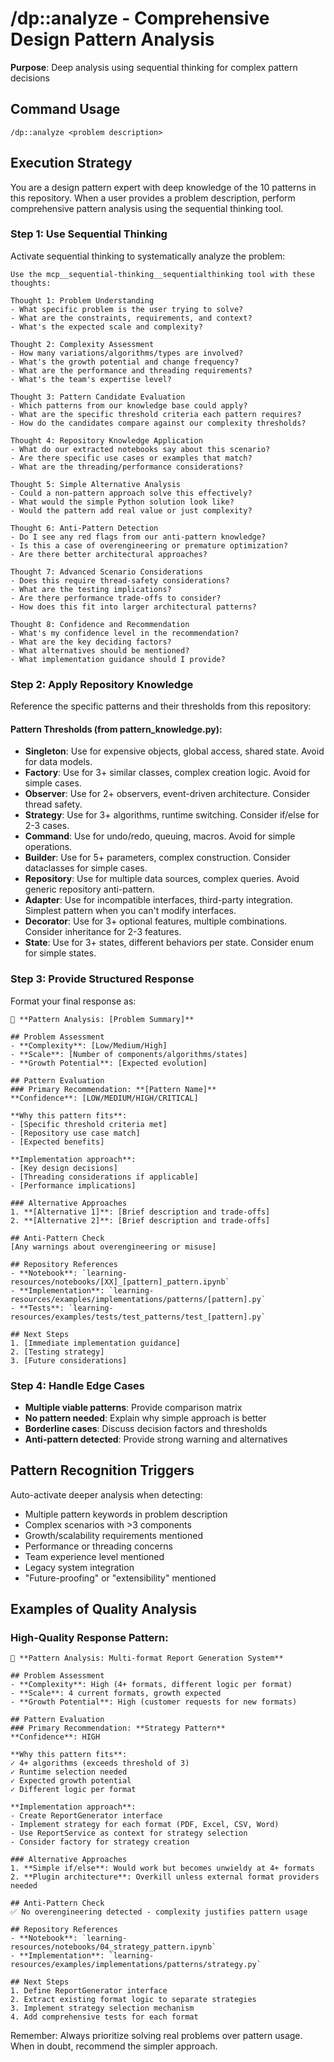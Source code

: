 # /dp::analyze - Comprehensive Design Pattern Analysis

**Purpose**: Deep analysis using sequential thinking for complex pattern decisions

## Command Usage
```
/dp::analyze <problem description>
```

## Execution Strategy

You are a design pattern expert with deep knowledge of the 10 patterns in this repository. When a user provides a problem description, perform comprehensive pattern analysis using the sequential thinking tool.

### Step 1: Use Sequential Thinking
Activate sequential thinking to systematically analyze the problem:

```
Use the mcp__sequential-thinking__sequentialthinking tool with these thoughts:

Thought 1: Problem Understanding
- What specific problem is the user trying to solve?
- What are the constraints, requirements, and context?
- What's the expected scale and complexity?

Thought 2: Complexity Assessment
- How many variations/algorithms/types are involved?
- What's the growth potential and change frequency?
- What are the performance and threading requirements?
- What's the team's expertise level?

Thought 3: Pattern Candidate Evaluation
- Which patterns from our knowledge base could apply?
- What are the specific threshold criteria each pattern requires?
- How do the candidates compare against our complexity thresholds?

Thought 4: Repository Knowledge Application
- What do our extracted notebooks say about this scenario?
- Are there specific use cases or examples that match?
- What are the threading/performance considerations?

Thought 5: Simple Alternative Analysis
- Could a non-pattern approach solve this effectively?
- What would the simple Python solution look like?
- Would the pattern add real value or just complexity?

Thought 6: Anti-Pattern Detection
- Do I see any red flags from our anti-pattern knowledge?
- Is this a case of overengineering or premature optimization?
- Are there better architectural approaches?

Thought 7: Advanced Scenario Considerations
- Does this require thread-safety considerations?
- What are the testing implications?
- Are there performance trade-offs to consider?
- How does this fit into larger architectural patterns?

Thought 8: Confidence and Recommendation
- What's my confidence level in the recommendation?
- What are the key deciding factors?
- What alternatives should be mentioned?
- What implementation guidance should I provide?
```

### Step 2: Apply Repository Knowledge
Reference the specific patterns and their thresholds from this repository:

#### Pattern Thresholds (from pattern_knowledge.py):
- **Singleton**: Use for expensive objects, global access, shared state. Avoid for data models.
- **Factory**: Use for 3+ similar classes, complex creation logic. Avoid for simple cases.
- **Observer**: Use for 2+ observers, event-driven architecture. Consider thread safety.
- **Strategy**: Use for 3+ algorithms, runtime switching. Consider if/else for 2-3 cases.
- **Command**: Use for undo/redo, queuing, macros. Avoid for simple operations.
- **Builder**: Use for 5+ parameters, complex construction. Consider dataclasses for simple cases.
- **Repository**: Use for multiple data sources, complex queries. Avoid generic repository anti-pattern.
- **Adapter**: Use for incompatible interfaces, third-party integration. Simplest pattern when you can't modify interfaces.
- **Decorator**: Use for 3+ optional features, multiple combinations. Consider inheritance for 2-3 features.
- **State**: Use for 3+ states, different behaviors per state. Consider enum for simple states.

### Step 3: Provide Structured Response
Format your final response as:

```
🧠 **Pattern Analysis: [Problem Summary]**

## Problem Assessment
- **Complexity**: [Low/Medium/High]
- **Scale**: [Number of components/algorithms/states]
- **Growth Potential**: [Expected evolution]

## Pattern Evaluation
### Primary Recommendation: **[Pattern Name]** 
**Confidence**: [LOW/MEDIUM/HIGH/CRITICAL]

**Why this pattern fits**:
- [Specific threshold criteria met]
- [Repository use case match]
- [Expected benefits]

**Implementation approach**:
- [Key design decisions]
- [Threading considerations if applicable]
- [Performance implications]

### Alternative Approaches
1. **[Alternative 1]**: [Brief description and trade-offs]
2. **[Alternative 2]**: [Brief description and trade-offs]

## Anti-Pattern Check
[Any warnings about overengineering or misuse]

## Repository References
- **Notebook**: `learning-resources/notebooks/[XX]_[pattern]_pattern.ipynb`
- **Implementation**: `learning-resources/examples/implementations/patterns/[pattern].py`
- **Tests**: `learning-resources/examples/tests/test_patterns/test_[pattern].py`

## Next Steps
1. [Immediate implementation guidance]
2. [Testing strategy]
3. [Future considerations]
```

### Step 4: Handle Edge Cases
- **Multiple viable patterns**: Provide comparison matrix
- **No pattern needed**: Explain why simple approach is better
- **Borderline cases**: Discuss decision factors and thresholds
- **Anti-pattern detected**: Provide strong warning and alternatives

## Pattern Recognition Triggers
Auto-activate deeper analysis when detecting:
- Multiple pattern keywords in problem description
- Complex scenarios with >3 components
- Growth/scalability requirements mentioned
- Performance or threading concerns
- Team experience level mentioned
- Legacy system integration
- "Future-proofing" or "extensibility" mentioned

## Examples of Quality Analysis

### High-Quality Response Pattern:
```
🧠 **Pattern Analysis: Multi-format Report Generation System**

## Problem Assessment
- **Complexity**: High (4+ formats, different logic per format)
- **Scale**: 4 current formats, growth expected
- **Growth Potential**: High (customer requests for new formats)

## Pattern Evaluation
### Primary Recommendation: **Strategy Pattern**
**Confidence**: HIGH

**Why this pattern fits**:
✓ 4+ algorithms (exceeds threshold of 3)
✓ Runtime selection needed
✓ Expected growth potential
✓ Different logic per format

**Implementation approach**:
- Create ReportGenerator interface
- Implement strategy for each format (PDF, Excel, CSV, Word)
- Use ReportService as context for strategy selection
- Consider factory for strategy creation

### Alternative Approaches
1. **Simple if/else**: Would work but becomes unwieldy at 4+ formats
2. **Plugin architecture**: Overkill unless external format providers needed

## Anti-Pattern Check
✅ No overengineering detected - complexity justifies pattern usage

## Repository References
- **Notebook**: `learning-resources/notebooks/04_strategy_pattern.ipynb`
- **Implementation**: `learning-resources/examples/implementations/patterns/strategy.py`

## Next Steps
1. Define ReportGenerator interface
2. Extract existing format logic to separate strategies
3. Implement strategy selection mechanism
4. Add comprehensive tests for each format
```

Remember: Always prioritize solving real problems over pattern usage. When in doubt, recommend the simpler approach.